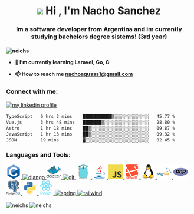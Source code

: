 <h1 align="center"> <img src="https://emojis.slackmojis.com/emojis/images/1531849430/4246/blob-sunglasses.gif?1531849430" width="30"/> Hi , I'm Nacho Sanchez</h1>
<h3 align="center">Im a software developer from Argentina and im currently studying bachelors degree sistems! (3rd year)</h3>
<h4 align="center"><h4>
<p align="left"> <img src="https://komarev.com/ghpvc/?username=neichs&label=Profile%20views&color=0e75b6&style=flat" alt="neichs" /> </p>

- 🌱 I’m currently learning **Laravel, Go, C**

- 📫 How to reach me **nachoagusss1@gmail.com**

<h3 align="left">Connect with me:</h3>
<p align="left">
<a href="https://www.linkedin.com/in/ignacio-sanchez-252855318" target="blank"><img align="center" src="https://raw.githubusercontent.com/rahuldkjain/github-profile-readme-generator/master/src/images/icons/Social/linked-in-alt.svg" alt="my linkedin profile" height="30" width="40" /></a>
</p>

<!--START_SECTION:waka-->

```True
TypeScript   6 hrs 2 mins    ███████████▒░░░░░░░░░░░░░   45.77 %
Vue.js       3 hrs 48 mins   ███████▒░░░░░░░░░░░░░░░░░   28.80 %
Astro        1 hr 18 mins    ██▒░░░░░░░░░░░░░░░░░░░░░░   09.87 %
JavaScript   1 hr 13 mins    ██▒░░░░░░░░░░░░░░░░░░░░░░   09.32 %
JSON         19 mins         ▓░░░░░░░░░░░░░░░░░░░░░░░░   02.45 %
```

<!--END_SECTION:waka-->

<h3 align="left">Languages and Tools:</h3>
<p align="left"> <a href="https://www.cprogramming.com/" target="_blank" rel="noreferrer"> <img src="https://raw.githubusercontent.com/devicons/devicon/master/icons/c/c-original.svg" alt="c" width="40" height="40"/> </a> <a href="https://www.djangoproject.com/" target="_blank" rel="noreferrer"> <img src="https://cdn.worldvectorlogo.com/logos/django.svg" alt="django" width="40" height="40"/> </a> <a href="https://www.docker.com/" target="_blank" rel="noreferrer"> <img src="https://raw.githubusercontent.com/devicons/devicon/master/icons/docker/docker-original-wordmark.svg" alt="docker" width="40" height="40"/> </a> <a href="https://git-scm.com/" target="_blank" rel="noreferrer"> <img src="https://www.vectorlogo.zone/logos/git-scm/git-scm-icon.svg" alt="git" width="40" height="40"/> </a> <a href="https://golang.org" target="_blank" rel="noreferrer"> <img src="https://raw.githubusercontent.com/devicons/devicon/master/icons/go/go-original.svg" alt="go" width="40" height="40"/> </a> <a href="https://www.java.com" target="_blank" rel="noreferrer"> <img src="https://raw.githubusercontent.com/devicons/devicon/master/icons/java/java-original.svg" alt="java" width="40" height="40"/> </a> <a href="https://developer.mozilla.org/en-US/docs/Web/JavaScript" target="_blank" rel="noreferrer"> <img src="https://raw.githubusercontent.com/devicons/devicon/master/icons/javascript/javascript-original.svg" alt="javascript" width="40" height="40"/> </a> <a href="https://laravel.com/" target="_blank" rel="noreferrer"> <img src="https://raw.githubusercontent.com/devicons/devicon/master/icons/laravel/laravel-plain-wordmark.svg" alt="laravel" width="40" height="40"/> </a> <a href="https://www.linux.org/" target="_blank" rel="noreferrer"> <img src="https://raw.githubusercontent.com/devicons/devicon/master/icons/linux/linux-original.svg" alt="linux" width="40" height="40"/> </a> <a href="https://www.mysql.com/" target="_blank" rel="noreferrer"> <img src="https://raw.githubusercontent.com/devicons/devicon/master/icons/mysql/mysql-original-wordmark.svg" alt="mysql" width="40" height="40"/> </a> <a href="https://www.php.net" target="_blank" rel="noreferrer"> <img src="https://raw.githubusercontent.com/devicons/devicon/master/icons/php/php-original.svg" alt="php" width="40" height="40"/> </a> <a href="https://www.postgresql.org" target="_blank" rel="noreferrer"> <img src="https://raw.githubusercontent.com/devicons/devicon/master/icons/postgresql/postgresql-original-wordmark.svg" alt="postgresql" width="40" height="40"/> </a> <a href="https://www.python.org" target="_blank" rel="noreferrer"> <img src="https://raw.githubusercontent.com/devicons/devicon/master/icons/python/python-original.svg" alt="python" width="40" height="40"/> </a> <a href="https://reactjs.org/" target="_blank" rel="noreferrer"> <img src="https://raw.githubusercontent.com/devicons/devicon/master/icons/react/react-original-wordmark.svg" alt="react" width="40" height="40"/> </a> <a href="https://spring.io/" target="_blank" rel="noreferrer"> <img src="https://www.vectorlogo.zone/logos/springio/springio-icon.svg" alt="spring" width="40" height="40"/> </a> <a href="https://tailwindcss.com/" target="_blank" rel="noreferrer"> <img src="https://www.vectorlogo.zone/logos/tailwindcss/tailwindcss-icon.svg" alt="tailwind" width="40" height="40"/> </a> </p>

<span>
  <img align="center" src="https://github-readme-stats.vercel.app/api/top-langs?username=neichs&hide=NSIS,css&show_icons=true&locale=en&layout=compact&theme=dark&hide_border=true" alt="neichs" />
<img align="center" src="https://github-readme-streak-stats.herokuapp.com/?user=neichs&theme=dark&hide_border=true" alt="neichs" />
</span>



